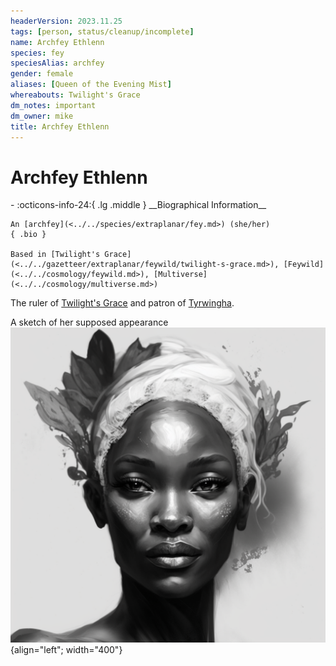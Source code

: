 ```yaml
---
headerVersion: 2023.11.25
tags: [person, status/cleanup/incomplete]
name: Archfey Ethlenn
species: fey
speciesAlias: archfey
gender: female
aliases: [Queen of the Evening Mist]
whereabouts: Twilight's Grace
dm_notes: important
dm_owner: mike
title: Archfey Ethlenn
---
```

# Archfey Ethlenn
<div class="grid cards ext-narrow-margin ext-one-column" markdown>
- :octicons-info-24:{ .lg .middle } __Biographical Information__

    An [archfey](<../../species/extraplanar/fey.md>) (she/her)  
    { .bio }

    Based in [Twilight's Grace](<../../gazetteer/extraplanar/feywild/twilight-s-grace.md>), [Feywild](<../../cosmology/feywild.md>), [Multiverse](<../../cosmology/multiverse.md>)
</div>


The ruler of [Twilight's Grace](<../../gazetteer/extraplanar/feywild/twilight-s-grace.md>) and patron of [Tyrwingha](<../../gazetteer/greater-sembara/tyrwingha/tyrwingha.md>). 

A sketch of her supposed appearance
![Tyrwingha Stories Sketch of Ethlenn](../../assets/tyrwingha-stories-sketch-of-ethlenn.png){align="left"; width="400"}

